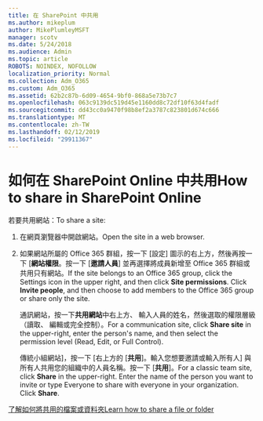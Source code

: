 ```yaml
---
title: 在 SharePoint 中共用
ms.author: mikeplum
author: MikePlumleyMSFT
manager: scotv
ms.date: 5/24/2018
ms.audience: Admin
ms.topic: article
ROBOTS: NOINDEX, NOFOLLOW
localization_priority: Normal
ms.collection: Adm_O365
ms.custom: Adm_O365
ms.assetid: 62b2c87b-6d09-4654-9bf0-868a5e73b7c7
ms.openlocfilehash: 063c9139dc519d45e1160dd8c72df10f63d4fadf
ms.sourcegitcommit: dd43cc0a9470f98b8ef2a3787c823801d674c666
ms.translationtype: MT
ms.contentlocale: zh-TW
ms.lasthandoff: 02/12/2019
ms.locfileid: "29911367"
---
```

# <a name="how-to-share-in-sharepoint-online"></a><span data-ttu-id="88780-102">如何在 SharePoint Online 中共用</span><span class="sxs-lookup"><span data-stu-id="88780-102">How to share in SharePoint Online</span></span>

<span data-ttu-id="88780-103">若要共用網站：</span><span class="sxs-lookup"><span data-stu-id="88780-103">To share a site:</span></span>
  
1. <span data-ttu-id="88780-104">在網頁瀏覽器中開啟網站。</span><span class="sxs-lookup"><span data-stu-id="88780-104">Open the site in a web browser.</span></span>
    
2. <span data-ttu-id="88780-p101">如果網站所屬的 Office 365 群組，按一下 [設定] 圖示的右上方，然後再按一下 [**網站權限**。按一下 [**邀請人員**] 並再選擇將成員新增至 Office 365 群組或共用只有網站。</span><span class="sxs-lookup"><span data-stu-id="88780-p101">If the site belongs to an Office 365 group, click the Settings icon in the upper right, and then click **Site permissions**. Click **Invite people**, and then choose to add members to the Office 365 group or share only the site.</span></span> 
    
    <span data-ttu-id="88780-107">通訊網站，按一下**共用網站**中右上方、 輸入人員的姓名，然後選取的權限層級 （讀取、 編輯或完全控制）。</span><span class="sxs-lookup"><span data-stu-id="88780-107">For a communication site, click **Share site** in the upper-right, enter the person's name, and then select the permission level (Read, Edit, or Full Control).</span></span> 
    
    <span data-ttu-id="88780-p102">傳統小組網站]，按一下 [右上方的 [**共用**]。輸入您想要邀請或輸入所有人] 與所有人共用您的組織中的人員名稱。按一下 [**共用**]。</span><span class="sxs-lookup"><span data-stu-id="88780-p102">For a classic team site, click **Share** in the upper-right. Enter the name of the person you want to invite or type Everyone to share with everyone in your organization. Click **Share**.</span></span>
    
[<span data-ttu-id="88780-111">了解如何將共用的檔案或資料夾</span><span class="sxs-lookup"><span data-stu-id="88780-111">Learn how to share a file or folder</span></span>](https://go.microsoft.com/fwlink/?linkid=511430)
  


